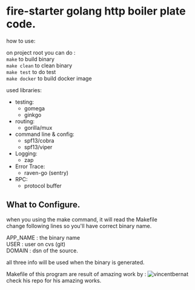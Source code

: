 # fire-starter golang http boiler plate code.  
how to use:   
  
on project root you can do :    
```make``` to build binary    
```make clean``` to clean binary    
```make test``` to do test    
```make docker``` to build docker image    
  
used libraries:    
- testing:    
    - gomega     
    - ginkgo    
- routing:    
    - gorilla/mux  
- command line & config:  
    - spf13/cobra  
    - spf13/viper  
- Logging:  
    - zap  
- Error Trace:  
    - raven-go (sentry)  
- RPC:  
    - protocol buffer  
  
## What to Configure.  
when you using the make command, it will read the Makefile  
change following lines so you'll have correct binary name.  
  
APP_NAME : the binary name  
USER : user on cvs (git)  
DOMAIN : dsn of the source.  
  
all three info will be used when the binary is generated.  

Makefile of this program are result of amazing work by : ![vincentbernat](https://github.com/vincentbernat) check his repo for his amazing works.

